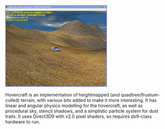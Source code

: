 ![](https://github.com/carmethene/hovercraft/raw/master/hovercraft.jpg)

Hovercraft is an implementation of heightmapped (and quadtree/frustum-culled) terrain, with various bits added to make it more interesting. It has linear and angular physics modelling for the hovercraft, as well as procedural sky, stencil shadows, and a simplistic particle system for dust trails. It uses Direct3D9 with v2.0 pixel shaders, so requires dx9-class hardware to run. 

